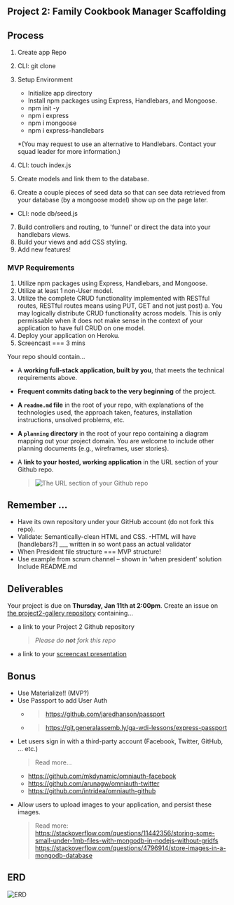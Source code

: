 ## Project 2: Family Cookbook Manager Scaffolding

## Process

1. Create app Repo
2. CLI: git clone
3. Setup Environment

   * Initialize app directory
   * Install npm packages using Express, Handlebars, and Mongoose.
   * npm init -y
   * npm i express
   * npm i mongoose
   * npm i express-handlebars

    *(You may request to use an alternative to Handlebars. Contact your squad leader for more information.)
4. CLI: touch index.js
5. Create models and link them to the database. 
6. Create a couple pieces of seed data so that can see data retrieved from your database (by a mongoose model) show up on the page later.
  - CLI: node db/seed.js
7. Build controllers and routing, to 'funnel' or direct the data into your handlebars views.
8. Build your views and add CSS styling.
9. Add new features!

### MVP Requirements

1. Utilize npm packages using Express, Handlebars, and Mongoose.
3. Utilize at least 1 non-User model.
4. Utilize the complete CRUD functionality implemented with RESTful routes, RESTful routes means using PUT, GET and not just post)
   a. You may logically distribute CRUD functionality across models. This is only permissable when it does not make sense in the context of your application to have full CRUD on one model.
5. Deploy your application on Heroku.
6. Screencast === 3 mins

Your repo should contain...

  * A **working full-stack application, built by you**, that meets the technical requirements above.
  * **Frequent commits dating back to the very beginning** of the project.
  * **A ``readme.md`` file** in the root of your repo, with explanations of the technologies used, the approach taken, features, installation instructions, unsolved problems, etc.
  * **A `planning` directory** in the root of your repo containing a diagram mapping out your project domain. You are welcome to include other planning documents (e.g., wireframes, user stories).
  * A **link to your hosted, working application** in the URL section of your Github repo.

    > ![The URL section of your Github repo](https://i.imgur.com/QQ7RsfR.gif)

## Remember ...

* Have its own repository under your GitHub account (do not fork this repo).
* Validate: Semantically-clean HTML and CSS.
  -HTML will have [handlebars?] \_\_\_ written in so wont pass an actual validator
* When President file structure === MVP structure!
* Use example from scrum channel – shown in ‘when president’ solution
  Include README.md
## Deliverables

Your project is due on **Thursday, Jan 11th at 2:00pm**. Create an issue on [the project2-gallery repository](https://github.com/ga-dc/project2-gallery) containing...

  * a link to your Project 2 Github repository
    > *Please do **not** fork this repo*
  * a link to your [screencast presentation](https://git.generalassemb.ly/ga-wdi-exercises/project2/blob/master/presentations.md)

## Bonus

* Use Materialize!! (MVP?)
* Use Passport to add User Auth
     - > https://github.com/jaredhanson/passport
     - > https://git.generalassemb.ly/ga-wdi-lessons/express-passport
- Let users sign in with a third-party account (Facebook, Twitter, GitHub, ... etc.)
   > Read more...

    - https://github.com/mkdynamic/omniauth-facebook
    - https://github.com/arunagw/omniauth-twitter
    - https://github.com/intridea/omniauth-github
- Allow users to upload images to your application, and persist these images.

  > Read more: 
  > https://stackoverflow.com/questions/11442356/storing-some-small-under-1mb-files-with-mongodb-in-nodejs-without-gridfs
  > https://stackoverflow.com/questions/4796914/store-images-in-a-mongodb-database


## ERD

![ERD](https://github.com/Kathy145/familyCookbookManager/blob/master/Planning/p2erd.jpg?raw=true "ERD")
